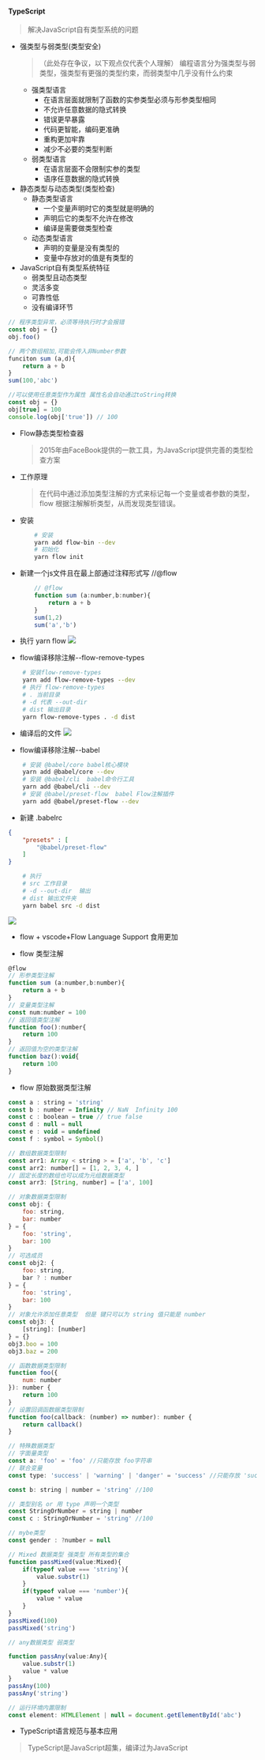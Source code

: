 #### TypeScript
> 解决JavaScript自有类型系统的问题

* 强类型与弱类型(类型安全)
    >  （此处存在争议，以下观点仅代表个人理解） 编程语言分为强类型与弱类型，强类型有更强的类型约束，而弱类型中几乎没有什么约束
    * 强类型语言
        * 在语言层面就限制了函数的实参类型必须与形参类型相同
        * 不允许任意数据的隐式转换
        * 错误更早暴露 
        * 代码更智能，编码更准确
        * 重构更加牢靠
        * 减少不必要的类型判断
    * 弱类型语言
        * 在语言层面不会限制实参的类型
        * 语序任意数据的隐式转换
* 静态类型与动态类型(类型检查)
    * 静态类型语言
        * 一个变量声明时它的类型就是明确的
        * 声明后它的类型不允许在修改
        * 编译是需要做类型检查
    * 动态类型语言
        * 声明的变量是没有类型的
        * 变量中存放对的值是有类型的
* JavaScript自有类型系统特征
    * 弱类型且动态类型
    * 灵活多变
    * 可靠性低
    * 没有编译环节
```js
// 程序类型异常，必须等待执行时才会报错
const obj = {}
obj.foo()

// 两个数组相加,可能会传入非Number参数
funciton sum (a,d){
    return a + b
}
sum(100,'abc')

//可以使用任意类型作为属性 属性名会自动通过toString转换 
const obj = {}
obj[true] = 100
console.log(obj['true']) // 100
```
* Flow静态类型检查器
    > 2015年由FaceBook提供的一款工具，为JavaScript提供完善的类型检查方案
* 工作原理
    > 在代码中通过添加类型注解的方式来标记每一个变量或者参数的类型，flow 根据注解解析类型，从而发现类型错误。
* 安装
    ```sh
        # 安装
        yarn add flow-bin --dev
        # 初始化
        yarn flow init 
    ``` 
* 新建一个js文件且在最上部通过注释形式写 //@flow
    ```js
        // @flow
        function sum (a:number,b:number){
            return a + b
        }
        sum(1,2)
        sum('a','b')
    ```
* 执行  yarn flow
![](http://oss.ahh5.com/ahh5/md/202020200516144818.png)

* flow编译移除注解--flow-remove-types
```sh
    # 安装flow-remove-types 
    yarn add flow-remove-types --dev
    # 执行 flow-remove-types
    # . 当前目录  
    # -d 代表 --out-dir 
    # dist 输出目录 
    yarn flow-remove-types . -d dist  
```
* 编译后的文件
![](http://oss.ahh5.com/ahh5/md/202020200516145813.png)

* flow编译移除注解--babel
```sh
    # 安装 @babel/core babel核心模块
    yarn add @babel/core --dev
    # 安装 @babel/cli  babel命令行工具
    yarn add @babel/cli --dev
    # 安装 @babel/preset-flow  babel Flow注解插件
    yarn add @babel/preset-flow --dev
```
* 新建 .babelrc
```json
{
    "presets" : [
        "@babel/preset-flow"
    ]
}
```
```sh
    # 执行
    # src 工作目录
    # -d --out-dir  输出
    # dist 输出文件夹
    yarn babel src -d dist
```
![](http://oss.ahh5.com/ahh5/md/202020200516150816.png)

* flow + vscode+Flow Language Support 食用更加

* flow 类型注解
```js
@flow
// 形参类型注解
function sum (a:number,b:number){
    return a + b
}
// 变量类型注解
const num:number = 100
// 返回值类型注解
function foo():number{
    return 100
}
// 返回值为空的类型注解
function baz():void{
    return 100
}
```
* flow 原始数据类型注解
```js
const a : string = 'string'
const b : number = Infinity // NaN  Infinity 100 
const c : boolean = true // true false 
const d : null = null 
const e : void = undefined
const f : symbol = Symbol()

// 数组数据类型限制
const arr1: Array < string > = ['a', 'b', 'c']
const arr2: number[] = [1, 2, 3, 4, ]
// 固定长度的数组也可以成为元组数据类型
const arr3: [String, number] = ['a', 100]

// 对象数据类型限制
const obj: {
    foo: string,
    bar: number
} = {
    foo: 'string',
    bar: 100
}
// 可选成员
const obj2: {
    foo: string,
    bar ? : number
} = {
    foo: 'string',
    bar: 100
}
// 对象允许添加任意类型  但是 键只可以为 string 值只能是 number
const obj3: {
    [string]: [number]
} = {}
obj3.boo = 100
obj3.baz = 200

// 函数数据类型限制
function foo({
    num: number
}): number {
    return 100
}
// 设置回调函数据类型限制
function foo(callback: (number) => number): number {
    return callback()
}

// 特殊数据类型
// 字面量类型
const a: 'foo' = 'foo' //只能存放 foo字符串
// 联合变量
const type: 'success' | 'warning' | 'danger' = 'success' //只能存放 'success'|'warning'|'danger'

const b: string | number = 'string' //100

// 类型别名 or 用 type 声明一个类型
const StringOrNumber = string | number
const c : StringOrNumber = 'string' //100 

// mybe类型 
const gender : ?number = null

// Mixed 数据类型 强类型 所有类型的集合
function passMixed(value:Mixed){
    if(typeof value === 'string'){
        value.substr(1)
    }
    if(typeof value === 'number'){
        value * value
    }
}
passMixed(100)
passMixed('string')

// any数据类型 弱类型

function passAny(value:Any){
    value.substr(1)
    value * value
}
passAny(100)
passAny('string')

// 运行环境内置限制
const element: HTMLElement | null = document.getElementById('abc')
```

* TypeScript语言规范与基本应用
> TypeScript是JavaScript超集，编译过为JavaScript
